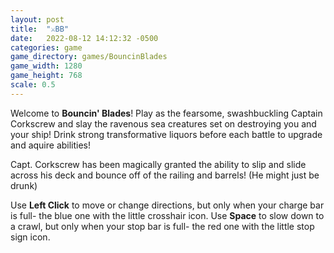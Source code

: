 ```yaml
---
layout: post
title:  "⚔️BB"
date:   2022-08-12 14:12:32 -0500
categories: game
game_directory: games/BouncinBlades
game_width: 1280
game_height: 768
scale: 0.5
---
```


Welcome to **Bouncin' Blades**! Play as the fearsome, swashbuckling Captain Corkscrew and slay the ravenous sea creatures set on destroying you and your ship! Drink strong transformative liquors before each battle to upgrade and aquire abilities! 

Capt. Corkscrew has been magically granted the ability to slip and slide across his deck and bounce off of the railing and barrels! (He might just be drunk)

Use **Left Click** to move or change directions, but only when your charge bar is full- the blue one with the little crosshair icon.
Use **Space** to slow down to a crawl, but only when your stop bar is full- the red one with the little stop sign icon.
